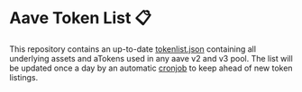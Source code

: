 # Aave Token List :clipboard:

This repository contains an up-to-date [tokenlist.json](/tokenlist.json) containing all underlying assets and aTokens used in any aave v2 and v3 pool.
The list will be updated once a day by an automatic [cronjob](.github/workflows/cron.yaml) to keep ahead of new token listings.
